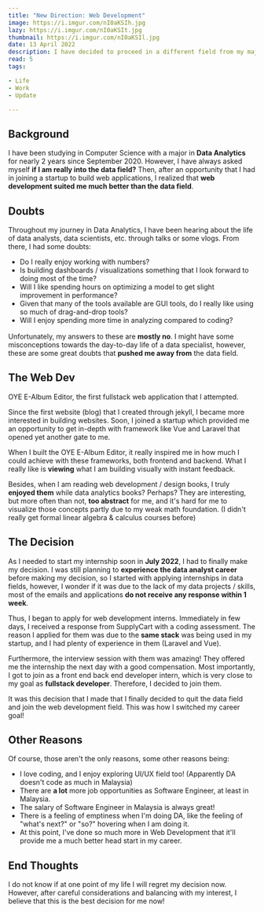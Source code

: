 ```yaml
---
title: "New Direction: Web Development"
image: https://i.imgur.com/nI0aKSIh.jpg
lazy: https://i.imgur.com/nI0aKSIt.jpg
thumbnail: https://i.imgur.com/nI0aKSIl.jpg
date: 13 April 2022
description: I have decided to proceed in a different field from my major
read: 5
tags:

- Life
- Work
- Update

---
```


## Background

I have been studying in Computer Science with a major in **Data Analytics** for nearly 2 years since
September 2020. However, I have always asked myself **if I am really into the data field?** Then,
after an opportunity that I had in joining a startup to build web applications, I realized that
**web development suited me much better than the data field**.

## Doubts

<post-image img="https://i.imgur.com/ymQ2rQA.jpg" alt="A picture of a man in doubt"
lazy="https://i.imgur.com/ymQ2rQAt.jpg"></post-image>

<p style="margin-bottom: 8px !important">
Throughout my journey in Data Analytics, I have been hearing about the life of data analysts,
data scientists, etc. through talks or some vlogs. From there, I had some doubts:
</p>

- Do I really enjoy working with numbers?
- Is building dashboards / visualizations something that I look forward to doing most of the time?
- Will I like spending hours on optimizing a model to get slight improvement in performance?
- Given that many of the tools available are GUI tools, do I really like using so much of drag-and-drop tools?
- Will I enjoy spending more time in analyzing compared to coding?

<p style="margin-top: 16px !important">
Unfortunately, my answers to these are <b>mostly no</b>. I might have some misconceptions towards the 
day-to-day life of a data specialist, however, these are some great doubts that <b>pushed me away from</b>
the data field.
</p>

## The Web Dev

<post-image img="https://i.imgur.com/1fpp1Etl.png" alt="One of my first web applications"
lazy="https://i.imgur.com/1fpp1Ett.png">
<h-link href="/project/oye" target="_blank">OYE E-Album Editor</h-link>, the first fullstack web application that I attempted. 
</post-image>

Since the first <h-link href="/project/csdiary-old" target="_blank">website (blog)</h-link> that I created through jekyll,
I became more interested in building websites. Soon, I joined a startup which provided me an 
opportunity to get in-depth with framework like Vue and Laravel that opened yet another gate
to me. 

When I built the <h-link href="/project/oye" target="_blank">OYE E-Album Editor</h-link>, it really
inspired me in how much I could achieve with these frameworks, both frontend and backend. What
I really like is **viewing** what I am building visually with instant feedback.

Besides, when I am reading web development / design books, I truly **enjoyed them** while 
data analytics books? Perhaps? They are interesting, but more often than not, **too abstract** 
for me, and it's hard for me to visualize those concepts partly due to my weak math foundation.
(I didn't really get formal linear algebra & calculus courses before)

## The Decision

<post-image img="https://i.imgur.com/SBq2RUWl.jpg" alt="One of my first web applications"
lazy="https://i.imgur.com/SBq2RUWt.jpg"></post-image>

As I needed to start my internship soon in **July 2022**, I had to finally make my decision.
I was still planning to **experience the data analyst career** before making my decision, so
I started with applying internships in data fields, however, I wonder if it was due
to the lack of my data projects / skills, most of the emails and applications **do not
receive any response within 1 week**. 

Thus, I began to apply for web development interns. Immediately in few days, I received a response from
<h-link href="https://www.linkedin.com/company/supplycart/">SupplyCart</h-link> with a coding assessment. 
The reason I applied for them was due to the **same stack** was being used in my startup, and I had plenty
of experience in them (Laravel and Vue). 

Furthermore, the interview session with them was amazing! They offered me the internship the next day with
a good compensation. Most importantly, I got to join as a front end back end developer intern, which is
very close to my goal as **fullstack developer**. Therefore, I decided to join them.

It was this decision that I made that I finally decided to quit the data field and join the
web development field. This was how I switched my career goal!

## Other Reasons

<p style="margin-bottom: 8px !important">
Of course, those aren't the only reasons, some other reasons being:
</p>

- I love coding, and I enjoy exploring UI/UX field too! (Apparently DA doesn't code as much in Malaysia)
- There are **a lot** more job opportunities as Software Engineer, at least in Malaysia.
- The salary of Software Engineer in Malaysia is always great!
- There is a feeling of emptiness when I'm doing DA, like the feeling of "what's next?" or "so?" hovering when I am doing it.
- At this point, I've done so much more in Web Development that it'll provide me a much better head start in my career.

## End Thoughts

I do not know if at one point of my life I will regret my decision now. However, after careful
considerations and balancing with my interest, I believe that this is the best decision for me now!

